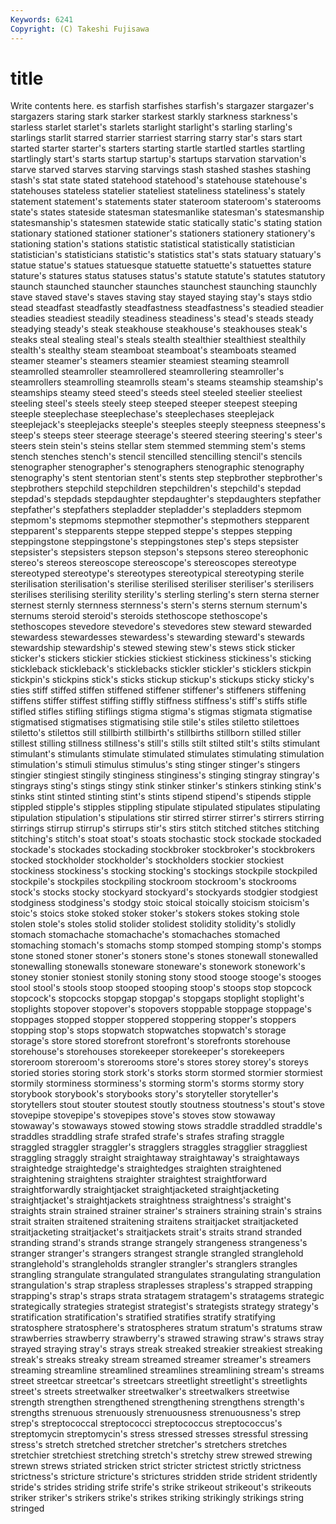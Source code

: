 ```yaml
---
Keywords: 6241 
Copyright: (C) Takeshi Fujisawa
---
```


# title

Write contents here.
es starfish starfishes
starfish's stargazer stargazer's stargazers staring stark starker starkest starkly starkness
starkness's starless starlet starlet's starlets starlight starlight's starling starling's starlings
starlit starred starrier starriest starring starry star's stars start started
starter starter's starters starting startle startled startles startling startlingly start's
starts startup startup's startups starvation starvation's starve starved starves starving
starvings stash stashed stashes stashing stash's stat state stated statehood
statehood's statehouse statehouse's statehouses stateless statelier stateliest stateliness stateliness's stately
statement statement's statements stater stateroom stateroom's staterooms state's states stateside
statesman statesmanlike statesman's statesmanship statesmanship's statesmen statewide static statically static's
stating station stationary stationed stationer stationer's stationers stationery stationery's stationing
station's stations statistic statistical statistically statistician statistician's statisticians statistic's statistics
stat's stats statuary statuary's statue statue's statues statuesque statuette statuette's
statuettes stature stature's statures status statuses status's statute statute's statutes
statutory staunch staunched stauncher staunches staunchest staunching staunchly stave staved
stave's staves staving stay stayed staying stay's stays stdio stead
steadfast steadfastly steadfastness steadfastness's steadied steadier steadies steadiest steadily steadiness
steadiness's stead's steads steady steadying steady's steak steakhouse steakhouse's steakhouses
steak's steaks steal stealing steal's steals stealth stealthier stealthiest stealthily
stealth's stealthy steam steamboat steamboat's steamboats steamed steamer steamer's steamers
steamier steamiest steaming steamroll steamrolled steamroller steamrollered steamrollering steamroller's steamrollers
steamrolling steamrolls steam's steams steamship steamship's steamships steamy steed steed's
steeds steel steeled steelier steeliest steeling steel's steels steely steep
steeped steeper steepest steeping steeple steeplechase steeplechase's steeplechases steeplejack steeplejack's
steeplejacks steeple's steeples steeply steepness steepness's steep's steeps steer steerage
steerage's steered steering steering's steer's steers stein stein's steins stellar
stem stemmed stemming stem's stems stench stenches stench's stencil stencilled
stencilling stencil's stencils stenographer stenographer's stenographers stenographic stenography stenography's stent
stentorian stent's stents step stepbrother stepbrother's stepbrothers stepchild stepchildren stepchildren's
stepchild's stepdad stepdad's stepdads stepdaughter stepdaughter's stepdaughters stepfather stepfather's stepfathers
stepladder stepladder's stepladders stepmom stepmom's stepmoms stepmother stepmother's stepmothers stepparent
stepparent's stepparents steppe stepped steppe's steppes stepping steppingstone steppingstone's steppingstones
step's steps stepsister stepsister's stepsisters stepson stepson's stepsons stereo stereophonic
stereo's stereos stereoscope stereoscope's stereoscopes stereotype stereotyped stereotype's stereotypes stereotypical
stereotyping sterile sterilisation sterilisation's sterilise sterilised steriliser steriliser's sterilisers sterilises
sterilising sterility sterility's sterling sterling's stern sterna sterner sternest sternly
sternness sternness's stern's sterns sternum sternum's sternums steroid steroid's steroids
stethoscope stethoscope's stethoscopes stevedore stevedore's stevedores stew steward stewarded stewardess
stewardesses stewardess's stewarding steward's stewards stewardship stewardship's stewed stewing stew's
stews stick sticker sticker's stickers stickier stickies stickiest stickiness stickiness's
sticking stickleback stickleback's sticklebacks stickler stickler's sticklers stickpin stickpin's stickpins
stick's sticks stickup stickup's stickups sticky sticky's sties stiff stiffed
stiffen stiffened stiffener stiffener's stiffeners stiffening stiffens stiffer stiffest stiffing
stiffly stiffness stiffness's stiff's stiffs stifle stifled stifles stifling stiflings
stigma stigma's stigmas stigmata stigmatise stigmatised stigmatises stigmatising stile stile's
stiles stiletto stilettoes stiletto's stilettos still stillbirth stillbirth's stillbirths stillborn
stilled stiller stillest stilling stillness stillness's still's stills stilt stilted
stilt's stilts stimulant stimulant's stimulants stimulate stimulated stimulates stimulating stimulation
stimulation's stimuli stimulus stimulus's sting stinger stinger's stingers stingier stingiest
stingily stinginess stinginess's stinging stingray stingray's stingrays sting's stings stingy
stink stinker stinker's stinkers stinking stink's stinks stint stinted stinting
stint's stints stipend stipend's stipends stipple stippled stipple's stipples stippling
stipulate stipulated stipulates stipulating stipulation stipulation's stipulations stir stirred stirrer
stirrer's stirrers stirring stirrings stirrup stirrup's stirrups stir's stirs stitch
stitched stitches stitching stitching's stitch's stoat stoat's stoats stochastic stock
stockade stockaded stockade's stockades stockading stockbroker stockbroker's stockbrokers stocked stockholder
stockholder's stockholders stockier stockiest stockiness stockiness's stocking stocking's stockings stockpile
stockpiled stockpile's stockpiles stockpiling stockroom stockroom's stockrooms stock's stocks stocky
stockyard stockyard's stockyards stodgier stodgiest stodginess stodginess's stodgy stoic stoical
stoically stoicism stoicism's stoic's stoics stoke stoked stoker stoker's stokers
stokes stoking stole stolen stole's stoles stolid stolider stolidest stolidity
stolidity's stolidly stomach stomachache stomachache's stomachaches stomached stomaching stomach's stomachs
stomp stomped stomping stomp's stomps stone stoned stoner stoner's stoners
stone's stones stonewall stonewalled stonewalling stonewalls stoneware stoneware's stonework stonework's
stoney stonier stoniest stonily stoning stony stood stooge stooge's stooges
stool stool's stools stoop stooped stooping stoop's stoops stop stopcock
stopcock's stopcocks stopgap stopgap's stopgaps stoplight stoplight's stoplights stopover stopover's
stopovers stoppable stoppage stoppage's stoppages stopped stopper stoppered stoppering stopper's
stoppers stopping stop's stops stopwatch stopwatches stopwatch's storage storage's store
stored storefront storefront's storefronts storehouse storehouse's storehouses storekeeper storekeeper's storekeepers
storeroom storeroom's storerooms store's stores storey storey's storeys storied stories
storing stork stork's storks storm stormed stormier stormiest stormily storminess
storminess's storming storm's storms stormy story storybook storybook's storybooks story's
storyteller storyteller's storytellers stout stouter stoutest stoutly stoutness stoutness's stout's
stove stovepipe stovepipe's stovepipes stove's stoves stow stowaway stowaway's stowaways
stowed stowing stows straddle straddled straddle's straddles straddling strafe strafed
strafe's strafes strafing straggle straggled straggler straggler's stragglers straggles stragglier
straggliest straggling straggly straight straightaway straightaway's straightaways straightedge straightedge's straightedges
straighten straightened straightening straightens straighter straightest straightforward straightforwardly straightjacket straightjacketed
straightjacketing straightjacket's straightjackets straightness straightness's straight's straights strain strained strainer
strainer's strainers straining strain's strains strait straiten straitened straitening straitens
straitjacket straitjacketed straitjacketing straitjacket's straitjackets strait's straits strand stranded stranding
strand's strands strange strangely strangeness strangeness's stranger stranger's strangers strangest
strangle strangled stranglehold stranglehold's strangleholds strangler strangler's stranglers strangles strangling
strangulate strangulated strangulates strangulating strangulation strangulation's strap strapless straplesses strapless's
strapped strapping strapping's strap's straps strata stratagem stratagem's stratagems strategic
strategically strategies strategist strategist's strategists strategy strategy's stratification stratification's stratified
stratifies stratify stratifying stratosphere stratosphere's stratospheres stratum stratum's stratums straw
strawberries strawberry strawberry's strawed strawing straw's straws stray strayed straying
stray's strays streak streaked streakier streakiest streaking streak's streaks streaky
stream streamed streamer streamer's streamers streaming streamline streamlined streamlines streamlining
stream's streams street streetcar streetcar's streetcars streetlight streetlight's streetlights street's
streets streetwalker streetwalker's streetwalkers streetwise strength strengthen strengthened strengthening strengthens
strength's strengths strenuous strenuously strenuousness strenuousness's strep strep's streptococcal streptococci
streptococcus streptococcus's streptomycin streptomycin's stress stressed stresses stressful stressing stress's
stretch stretched stretcher stretcher's stretchers stretches stretchier stretchiest stretching stretch's
stretchy strew strewed strewing strewn strews striated stricken strict stricter
strictest strictly strictness strictness's stricture stricture's strictures stridden stride strident
stridently stride's strides striding strife strife's strike strikeout strikeout's strikeouts
striker striker's strikers strike's strikes striking strikingly strikings string stringed
